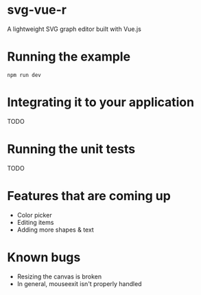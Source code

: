 # svg-vue-r

A lightweight SVG graph editor built with Vue.js

# Running the example

    npm run dev

# Integrating it to your application

TODO

# Running the unit tests

TODO

# Features that are coming up

  * Color picker
  * Editing items
  * Adding more shapes & text

# Known bugs

  * Resizing the canvas is broken
  * In general, mouseexit isn't properly handled
